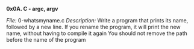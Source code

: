 **0x0A. C - argc, argv**

*File:* 0-whatsmyname.c
*Description:* Write a program that prints its name, followed by a new line.
    If you rename the program, it will print the new name, without having to compile it again
    You should not remove the path before the name of the program

